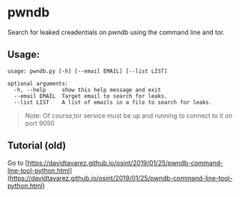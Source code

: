 # pwndb
Search for leaked creadentials on pwndb using the command line and tor.

## Usage:
```
usage: pwndb.py [-h] [--email EMAIL] [--list LIST]

optional arguments:
  -h, --help     show this help message and exit
  --email EMAIL  Target email to search for leaks.
  --list LIST    A list of emails in a file to search for leaks.
```

> Note: Of course,tor service must be up and running to connect to it on port 9050

## Tutorial (old)

Go to [https://davidtavarez.github.io/osint/2019/01/25/pwndb-command-line-tool-python.html](https://davidtavarez.github.io/osint/2019/01/25/pwndb-command-line-tool-python.html)
